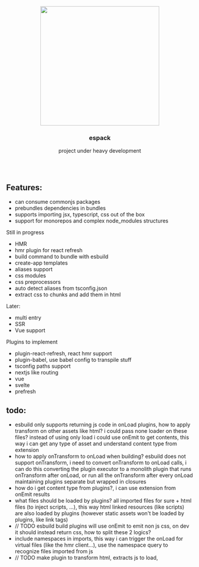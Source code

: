 <div align='center'>
    <br/>
    <br/>
    <img src='' width='320px'>
    <br/>
    <h3>espack</h3>
    <p>project under heavy development</p>
    <br/>
    <br/>
</div>

## Features:

-   can consume commonjs packages
-   prebundles dependencies in bundles
-   supports importing jsx, typescript, css out of the box
-   support for monorepos and complex node_modules structures

Still in progress

-   HMR
-   hmr plugin for react refresh
-   build command to bundle with esbuild
-   create-app templates
-   aliases support
-   css modules
-   css preprocessors
-   auto detect aliases from tsconfig.json
-   extract css to chunks and add them in html

Later:

-   multi entry
-   SSR
-   Vue support

Plugins to implement

-   plugin-react-refresh, react hmr support
-   plugin-babel, use babel config to transpile stuff
-   tsconfig paths support
-   nextjs like routing
-   vue
-   svelte
-   prefresh

## todo:

-   esbuild only supports returning js code in onLoad plugins, how to apply transform on other assets like html? i could pass none loader on these files? instead of using only load i could use onEmit to get contents, this way i can get any type of asset and understand content type from extension
-   how to apply onTransform to onLoad when building? esbuild does not support onTransform, i need to convert onTransform to onLoad calls, i can do this converting the plugin executor to a monolith plugin that runs onTransform after onLoad, or run all the onTransform after every onLoad maintaining plugins separate but wrapped in closures
-   how do i get content type from plugins?, i can use extension from onEmit results
-   what files should be loaded by plugins? all imported files for sure + html files (to inject scripts, ...), this way html linked resources (like scripts) are also loaded by plugins (however static assets won't be loaded by plugins, like link tags)
-   // TODO esbuild build plugins will use onEmit to emit non js css, on dev it should instead return css, how to split these 2 logics?
-   include namespaces in imports, this way i can trigger the onLoad for virtual files (like the hmr client...), use the namespace query to recognize files imported from js
-   // TODO make plugin to transform html, extracts js to load,
    <!--
    todos:

*   loading file imported from js is different than loading paths to serve directly
*   resolve package only resolves js extensions, can i use it for everything? add a way to add resolvable extensions
*   should i apply onTransform on assets or only files loaded from js?
*   how can i understand the content type from the result of plugins onLoad? i can use the loader option, also, files imported from js are always js
*   how to separate css, json, ... from the esbuild default onLoad? just use the js, ts extensions in esbuild onLoad, use more specific extensions for css onLoad, json onLoad, ...
*   how can i do import rewrite in files that have non js extension? add the `loader` in the transform input, this way i know when content type is js
*   how can i run onTransforms in esbuild? onTransform calls are applied to onLoad results, this means that i will need to load all files (sad)
*   when should i resolve paths? do it in module rewrite phase, also add the prefixing /
*   how to interact with html? don't do it (for now, maybe later i can create an onEmit handler that can output new files and add these in html links)
*   what if a file does not exist but is virtual, how can loaders handle it? it should be already be handled by middleware, this way loaders won't load it -->
